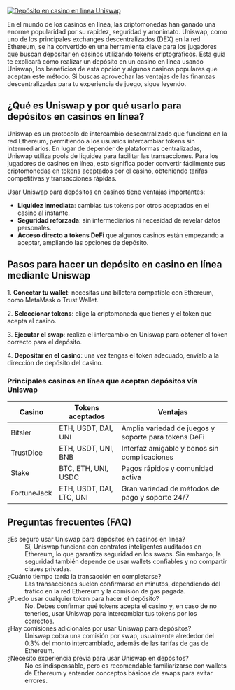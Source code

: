 [![Depósito en casino en línea Uniswap](https://123-caf.pages.dev/gitsignup.png)](https://vrmoo.ru/Bt82HjjY)

<p>En el mundo de los casinos en línea, las criptomonedas han ganado una enorme popularidad por su rapidez, seguridad y anonimato. Uniswap, como uno de los principales exchanges descentralizados (DEX) en la red Ethereum, se ha convertido en una herramienta clave para los jugadores que buscan depositar en casinos utilizando tokens criptográficos. Esta guía te explicará cómo realizar un depósito en un casino en línea usando Uniswap, los beneficios de esta opción y algunos casinos populares que aceptan este método. Si buscas aprovechar las ventajas de las finanzas descentralizadas para tu experiencia de juego, sigue leyendo.</p>  <h2>¿Qué es Uniswap y por qué usarlo para depósitos en casinos en línea?</h2> <p>Uniswap es un protocolo de intercambio descentralizado que funciona en la red Ethereum, permitiendo a los usuarios intercambiar tokens sin intermediarios. En lugar de depender de plataformas centralizadas, Uniswap utiliza pools de liquidez para facilitar las transacciones. Para los jugadores de casinos en línea, esto significa poder convertir fácilmente sus criptomonedas en tokens aceptados por el casino, obteniendo tarifas competitivas y transacciones rápidas.</p> <p>Usar Uniswap para depósitos en casinos tiene ventajas importantes:</p> <ul> <li><strong>Liquidez inmediata</strong>: cambias tus tokens por otros aceptados en el casino al instante.</li> <li><strong>Seguridad reforzada</strong>: sin intermediarios ni necesidad de revelar datos personales.</li> <li><strong>Acceso directo a tokens DeFi</strong> que algunos casinos están empezando a aceptar, ampliando las opciones de depósito.</li> </ul>  <h2>Pasos para hacer un depósito en casino en línea mediante Uniswap</h2> <p>1. <strong>Conectar tu wallet</strong>: necesitas una billetera compatible con Ethereum, como MetaMask o Trust Wallet.</p> <p>2. <strong>Seleccionar tokens</strong>: elige la criptomoneda que tienes y el token que acepta el casino.</p> <p>3. <strong>Ejecutar el swap</strong>: realiza el intercambio en Uniswap para obtener el token correcto para el depósito.</p> <p>4. <strong>Depositar en el casino</strong>: una vez tengas el token adecuado, envíalo a la dirección de depósito del casino.</p>  <h3>Principales casinos en línea que aceptan depósitos vía Uniswap</h3> <table>   <thead>     <tr>       <th>Casino</th>       <th>Tokens aceptados</th>       <th>Ventajas</th>     </tr>   </thead>   <tbody>     <tr>       <td>Bitsler</td>       <td>ETH, USDT, DAI, UNI</td>       <td>Amplia variedad de juegos y soporte para tokens DeFi</td>     </tr>     <tr>       <td>TrustDice</td>       <td>ETH, USDT, UNI, BNB</td>       <td>Interfaz amigable y bonos sin complicaciones</td>     </tr>     <tr>       <td>Stake</td>       <td>BTC, ETH, UNI, USDC</td>       <td>Pagos rápidos y comunidad activa</td>     </tr>     <tr>       <td>FortuneJack</td>       <td>ETH, USDT, DAI, LTC, UNI</td>       <td>Gran variedad de métodos de pago y soporte 24/7</td>     </tr>   </tbody> </table>  <h2>Preguntas frecuentes (FAQ)</h2> <dl>   <dt>¿Es seguro usar Uniswap para depósitos en casinos en línea?</dt>   <dd>Sí, Uniswap funciona con contratos inteligentes auditados en Ethereum, lo que garantiza seguridad en los swaps. Sin embargo, la seguridad también depende de usar wallets confiables y no compartir claves privadas.</dd>    <dt>¿Cuánto tiempo tarda la transacción en completarse?</dt>   <dd>Las transacciones suelen confirmarse en minutos, dependiendo del tráfico en la red Ethereum y la comisión de gas pagada.</dd>    <dt>¿Puedo usar cualquier token para hacer el depósito?</dt>   <dd>No. Debes confirmar qué tokens acepta el casino y, en caso de no tenerlos, usar Uniswap para intercambiar tus tokens por los correctos.</dd>    <dt>¿Hay comisiones adicionales por usar Uniswap para depósitos?</dt>   <dd>Uniswap cobra una comisión por swap, usualmente alrededor del 0.3% del monto intercambiado, además de las tarifas de gas de Ethereum.</dd>    <dt>¿Necesito experiencia previa para usar Uniswap en depósitos?</dt>   <dd>No es indispensable, pero es recomendable familiarizarse con wallets de Ethereum y entender conceptos básicos de swaps para evitar errores.</dd> </dl>